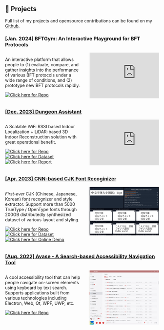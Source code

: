 ## 🚀 Projects

Full list of my projects and opensource contributions can be found on my [Github](https://github.com/JeffersonQin).

### [Jan. 2024] BFTGym: An Interactive Playground for BFT Protocols

<div style="overflow: auto">
  <div style="float: left; width: 50%;">
      <p>
        An interactive platform that allows people to (1) evaluate, compare, and gather insights into the performance of various BFT protocols under a wide range of conditions, and (2) prototype new BFT protocols rapidly.
      </p>
      <p>
        <a href="https://github.com/JeffersonQin/BFTGym"><img alt="Click here for Repo" src="https://img.shields.io/github/stars/JeffersonQin/BFTGym?style=social"/></a>
      </p>
  </div>
  <div style="float: right; width: 45%;">
      <iframe src="https://www.youtube.com/embed/o5LaGXNiyCo?si=L57Vm1uTsce2AjoC" title="YouTube video player" frameborder="0" allow="accelerometer; autoplay; clipboard-write; encrypted-media; gyroscope; picture-in-picture; web-share" referrerpolicy="strict-origin-when-cross-origin" allowfullscreen></iframe>
  </div>
</div>


### [[Dec. 2023] Dungeon Assistant](https://github.com/JeffersonQin/DungeonAssistant)

<div style="overflow: auto">
  <div style="float: left; width: 50%;">
      <p>
        A Scalable WiFi RSSI based Indoor Localization + LiDAR-based 3D Indoor Reconstruction solution with great operational benefit.
      </p>
      <p>
        <a href="https://github.com/JeffersonQin/DungeonAssistant"><img alt="Click here for Repo" src="https://img.shields.io/github/stars/JeffersonQin/DungeonAssistant?style=social"/></a>
        <a href="https://huggingface.co/datasets/gyrojeff/DungeonAssistant"><img alt="Click here for Dataset" src="https://img.shields.io/badge/🤗-Dataset-blue.svg"/></a>
        <a href="https://github.com/JeffersonQin/DungeonAssistant/blob/master/report.pdf"><img alt="Click here for Report" src="https://img.shields.io/badge/pdf-report-blue.svg"/></a>
      </p>
  </div>
  <div style="float: right; width: 45%;">
      <iframe src="https://www.youtube.com/embed/XT8v7n0ZuOk?si=6VIK2bnJ5fObnwTx" title="YouTube video player" frameborder="0" allow="accelerometer; autoplay; clipboard-write; encrypted-media; gyroscope; picture-in-picture; web-share" referrerpolicy="strict-origin-when-cross-origin" allowfullscreen></iframe>
  </div>
</div>

### [[Apr. 2023] CNN-based CJK Font Recoginizer](https://github.com/JeffersonQin/YuzuMarker.FontDetection)

<div style="overflow: auto">
  <div style="float: left; width: 50%;">
      <p>
        <i>First-ever</i> CJK (Chinese, Japanese, Korean) font recognizer and style extractor. Support more than 5000 TrueType / OpenType fonts through 200GB distributedly synthesized dataset of various layout and styling.
      </p>
      <p>
        <a href="https://github.com/JeffersonQin/YuzuMarker.FontDetection"><img alt="Click here for Repo" src="https://img.shields.io/github/stars/JeffersonQin/YuzuMarker.FontDetection?style=social"/></a>
        <a href="https://huggingface.co/datasets/gyrojeff/YuzuMarker.FontDetection/tree/master"><img alt="Click here for Dataset" src="https://img.shields.io/badge/🤗-Dataset-blue.svg"/></a>
        <a href="https://huggingface.co/spaces/gyrojeff/YuzuMarker.FontDetection"><img alt="Click here for Online Demo" src="https://img.shields.io/badge/🤗-Online%20Demo-blue.svg"/></a>
      </p>
  </div>
  <div style="float: right; width: 45%;">
      <img src="images/font.png">
  </div>
</div>

### [[Aug. 2022] Ayase - A Search-based Accessibility Navigation Tool](https://github.com/JeffersonQin/Ayase)

<div style="overflow: auto">
  <div style="float: left; width: 50%;">
      <p>
        A cool accessibility tool that can help people navigate on-screen elements using keyboard by text search. Supports applications built from various technologies including Electron, Web, Qt, WPF, UWP, etc.
      </p>
      <p>
        <a href="https://github.com/JeffersonQin/Ayase"><img alt="Click here for Repo" src="https://img.shields.io/github/stars/JeffersonQin/Ayase?style=social"/></a>
      </p>
  </div>
  <div style="float: right; width: 45%;">
      <img src="https://raw.githubusercontent.com/JeffersonQin/Ayase/master/imgs/netease-music.gif">
  </div>
</div>
